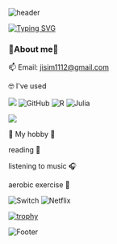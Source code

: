 ![header](https://capsule-render.vercel.app/api?type=Cylinder&color=auto&height=130&section=header&text=Jaein's%20github!&fontSize=50)


[![Typing SVG](https://readme-typing-svg.herokuapp.com/?color=f0f6fc&lines=Hi+there🐯&font=Righteous&size=33)](https://git.io/typing-svg)


   ### 🍒About me🍒
📫 Email: jisim1112@gmail.com


🤓 I've used

<img src="https://img.shields.io/badge/Python-3766AB?style=flat-square&logo=Python&logoColor=white"/></a>
![GitHub](https://img.shields.io/badge/github-%23121011.svg?style=for-the-badge&logo=github&logoColor=white)
![R](https://img.shields.io/badge/r-%23276DC3.svg?style=for-the-badge&logo=r&logoColor=white)
![Julia](https://img.shields.io/badge/-Julia-9558B2?style=for-the-badge&logo=julia&logoColor=white)


<img src="https://github-readme-stats.vercel.app/api?username=simjaein&theme=buefy&show_icons=true"/></a>


🥑 My hobby 🥑

reading 📖

listening to music 🎧

aerobic exercise 🏃

![Switch](https://img.shields.io/badge/Switch-E60012?style=for-the-badge&logo=nintendo-switch&logoColor=white)
![Netflix](https://img.shields.io/badge/Netflix-E50914?style=for-the-badge&logo=netflix&logoColor=white)



[![trophy](https://github-profile-trophy.vercel.app/?username=simjaein&theme=flat&column=7)](https://github.com/simjaein/)


![Footer](https://capsule-render.vercel.app/api?type=transparent&color=auto&height=200&section=footer&text=&fontSize=30)
